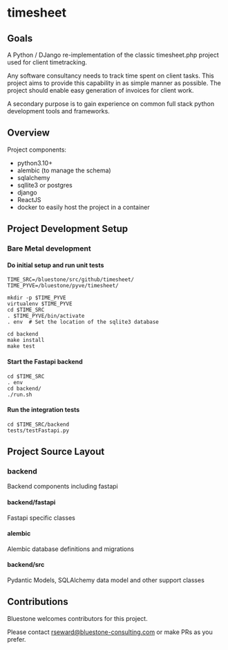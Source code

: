 # timesheet

## Goals

A Python / DJango re-implementation of the classic timesheet.php project used for
client timetracking.

Any software consultancy needs to track time spent on client tasks. This project aims to
provide this capability in as simple manner as possible. The project should enable easy generation of invoices for client work.

A secondary purpose is to gain experience on common full stack python development tools and frameworks.

## Overview

Project components:

- python3.10+
- alembic (to manage the schema)
- sqlalchemy
- sqllite3 or postgres
- django
- ReactJS
- docker to easily host the project in a container

## Project Development Setup

### Bare Metal development

#### Do initial setup and run unit tests

```
TIME_SRC=/bluestone/src/github/timesheet/
TIME_PYVE=/bluestone/pyve/timesheet/

mkdir -p $TIME_PYVE
virtualenv $TIME_PYVE
cd $TIME_SRC
. $TIME_PYVE/bin/activate
. env  # Set the location of the sqlite3 database

cd backend
make install
make test
```

#### Start the Fastapi backend

```
cd $TIME_SRC
. env
cd backend/
./run.sh
```

#### Run the integration tests

```
cd $TIME_SRC/backend
tests/testFastapi.py
```

## Project Source Layout

### backend

Backend components including fastapi

#### backend/fastapi

Fastapi specific classes

#### alembic

Alembic database definitions and migrations

#### backend/src

Pydantic Models, SQLAlchemy data model and other support classes

## Contributions

Bluestone welcomes contributors for this project.

Please contact rseward@bluestone-consulting.com or make PRs as you prefer.
